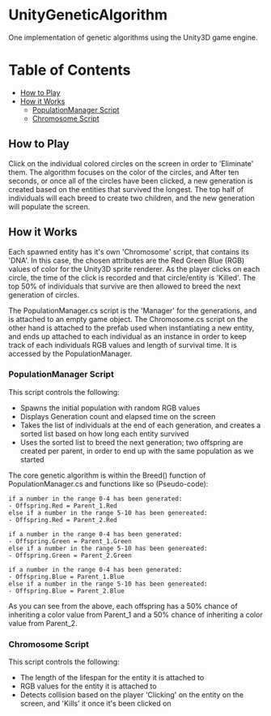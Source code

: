 # UnityGeneticAlgorithm
One implementation of genetic algorithms using the Unity3D game engine.

# Table of Contents
- [How to Play](#how-to-play)
- [How it Works](#how-it-works)
  - [PopulationManager Script](#populationmanager-script)
  - [Chromosome Script](#chromosome-script)

## How to Play
Click on the individual colored circles on the screen in order to 'Eliminate' them. The algorithm focuses on the color of the circles, and After ten seconds, or once all of the circles have been clicked, a new generation is created based on the entities that survived the longest. The top half of individuals will each breed to create two children, and the new generation will populate the screen.

## How it Works
Each spawned entity has it's own 'Chromosome' script, that contains its 'DNA'. In this case, the chosen attributes are the Red Green Blue (RGB) values of color for the Unity3D sprite renderer. As the player clicks on each circle, the time of the click is recorded and that circle/entity is 'Killed'. The top 50% of individuals that survive are then allowed to breed the next generation of circles.

The PopulationManager.cs script is the 'Manager' for the generations, and is attached to an empty game object. The Chromosome.cs script on the other hand is attached to the prefab used when instantiating a new entity, and ends up attached to each individual as an instance in order to keep track of each individuals RGB values and length of survival time. It is accessed by the PopulationManager.

### PopulationManager Script
This script controls the following:
- Spawns the initial population with random RGB values
- Displays Generation count and elapsed time on the screen
- Takes the list of individuals at the end of each generation, and creates a sorted list based on how long each entity survived
- Uses the sorted list to breed the next generation; two offspring are created per parent, in order to end up with the same population as we started

The core genetic algorithm is within the Breed() function of PopulationManager.cs and functions like so (Pseudo-code):

```
if a number in the range 0-4 has been generated:
- Offspring.Red = Parent_1.Red
else if a number in the range 5-10 has been genereated:
- Offspring.Red = Parent_2.Red

if a number in the range 0-4 has been generated:
- Offspring.Green = Parent_1.Green
else if a number in the range 5-10 has been genereated:
- Offspring.Green = Parent_2.Green

if a number in the range 0-4 has been generated:
- Offspring.Blue = Parent_1.Blue
else if a number in the range 5-10 has been genereated:
- Offspring.Blue = Parent_2.Blue
```

As you can see from the above, each offspring has a 50% chance of inheriting a color value from Parent_1 and a 50% chance of inheriting a color value from Parent_2.

### Chromosome Script
This script controls the following:
- The length of the lifespan for the entity it is attached to
- RGB values for the entity it is attached to
- Detects collision based on the player 'Clicking' on the entity on the screen, and 'Kills' it once it's been clicked on
